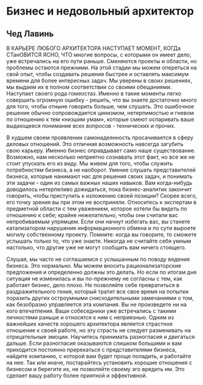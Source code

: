 # Бизнес и недовольный архитектор

## Чед Лавинь

В КАРЬЕРЕ ЛЮБОГО АРХИТЕКТОРА НАСТУПАЕТ МОМЕНТ, КОГДа СТанОВИТСЯ ЯСНО, ЧТО
многие вопросы, с которыми он имеет дело, уже встречались на его пути
раньше. Сменяются проекты и области, но проблемы остаются прежними.
На этой стадии мы можем опереться на свой опыт, чтобы создавать решения
быстрее и оставлять максимум времени для более интересных задач. Мы
уверены в своих решениях, мы выдаем их в полном соответствии со своими
обещаниями. Наступает своего рода гомеостаз. Именно в такие моменты легко
совершить огромную ошибку - решить, что вы знаете достаточно много для
того, чтобы отныне говорить больше, чем слушать. Это ошибочное решение
обычно сопровождается цинизмом, нетерпимостью и гневом по отношению
к тем «низшим умам», которые смеют оспаривать ваше выдающееся
понимание всех вопросов - технических и прочих.

В худшем своем проявлении самонадеянность просачивается в сферу
деловых отношений. Это отличная возможность навсегда загубить свою карьеру.
Именно бизнес оправдывает само наше существование. Возможно, нам
несколько неприятно сознавать этот факт, но все же не стоит упускать его из
виду. Мы живем для того, чтобы служить потребностям бизнеса, а не
наоборот. Умение слушать представителей бизнеса, которые нанимают нас для
решения своих задач, и понимать эти задачи - один из самых важных
наших навыков. Вам когда-нибудь доводилось нетерпеливо дожидаться, пока
бизнес-аналитик закончит говорить, чтобы приступить к изложению своей
позиции? Скорее всего, его точку зрения вы при этом не восприняли.
Относитесь к экспертам в предметной области с тем уважением, которое хотели
бы видеть по отношению к себе; крайне нежелательно, чтобы они считали
вас непробиваемым упрямцем. Если они начнут избегать вас, вы станете
катализатором нарушения информационного обмена и по сути выроете могилу
собственному проекту. Помните: когда вы говорите, то сможете услышать
только то, что уже знаете. Никогда не считайте себя умным настолько, что
другие уже не могут сообщить вам ничего стоящего.

Слушая, мы часто не соглашаемся с услышанным по поводу ведения
бизнеса. Это нормально. Мы можем вносить рационализаторские предложения
и определенно должны это делать. Но если по итогам дня ситуация не
изменилась и вы по-прежнему не согласны с тем, как работает бизнес, дело
плохо. Не позволяйте себе превратиться в раздражительного гения, который
тратит все свое время на попытки поразить других остроумными
снисходительными замечаниями о том, как безобразно управляется эта компания.
Вы не произведете ни на кого впечатления. Ваши собеседники уже
встречались с такими личностями раньше и относятся к ним с неприязнью. Одним
из важнейших качеств хорошего архитектора является страстное
отношение к своей работе, но эту страсть не следует разменивать на
отрицательные эмоции. Научитесь принимать разногласия и двигаться дальше. Если
разногласия оказываются слишком большими и вам приходится постоянно
пререкаться с представителями бизнеса, найдите компанию, с которой вам
будет проще поладить, и работайте на нее. Так или иначе, постарайтесь
установить хорошие отношения с бизнесом и берегите их, не позволяйте своему
эго вредить им. Это сделает вашу работу более приятной и эффективной.